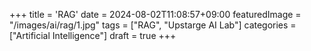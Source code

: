 +++
title = 'RAG'
date = 2024-08-02T11:08:57+09:00
featuredImage = "/images/ai/rag/1.jpg"
tags = ["RAG", "Upstarge AI Lab"]
categories = ["Artificial Intelligence"]
draft = true
+++

